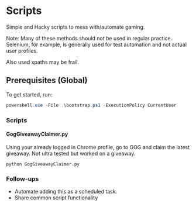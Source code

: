 # Scripts

Simple and Hacky scripts to mess with/automate gaming.

Note: Many of these methods should not be used in regular practice. Selenium, for example, is generally used for test automation and not actual user profiles.

Also used xpaths may be frail.

## Prerequisites (Global)

To get started, run:

```powershell
powershell.exe -File .\bootstrap.ps1 -ExecutionPolicy CurrentUser
```

### Scripts

#### GogGiveawayClaimer.py

Using your already logged in Chrome profile, go to GOG and claim the latest giveaway. Not ultra tested but worked on a giveaway.

```
python GogGiveawayClaimer.py
```

### Follow-ups

- Automate adding this as a scheduled task.
- Share common script functionality
